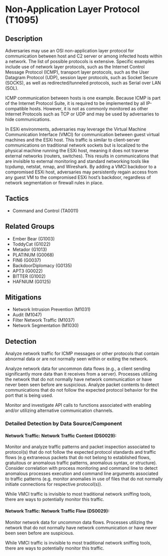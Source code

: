 # Non-Application Layer Protocol (T1095)

## Description
Adversaries may use an OSI non-application layer protocol for communication between host and C2 server or among infected hosts within a network. The list of possible protocols is extensive. Specific examples include use of network layer protocols, such as the Internet Control Message Protocol (ICMP), transport layer protocols, such as the User Datagram Protocol (UDP), session layer protocols, such as Socket Secure (SOCKS), as well as redirected/tunneled protocols, such as Serial over LAN (SOL).

ICMP communication between hosts is one example. Because ICMP is part of the Internet Protocol Suite, it is required to be implemented by all IP-compatible hosts. However, it is not as commonly monitored as other Internet Protocols such as TCP or UDP and may be used by adversaries to hide communications.

In ESXi environments, adversaries may leverage the Virtual Machine Communication Interface (VMCI) for communication between guest virtual machines and the ESXi host. This traffic is similar to client-server communications on traditional network sockets but is localized to the physical machine running the ESXi host, meaning it does not traverse external networks (routers, switches). This results in communications that are invisible to external monitoring and standard networking tools like tcpdump, netstat, nmap, and Wireshark. By adding a VMCI backdoor to a compromised ESXi host, adversaries may persistently regain access from any guest VM to the compromised ESXi host’s backdoor, regardless of network segmentation or firewall rules in place.

## Tactics
- Command and Control (TA0011)

## Related Groups
- Ember Bear (G1003)
- ToddyCat (G1022)
- Metador (G1013)
- PLATINUM (G0068)
- FIN6 (G0037)
- BackdoorDiplomacy (G0135)
- APT3 (G0022)
- BITTER (G1002)
- HAFNIUM (G0125)

## Mitigations
- Network Intrusion Prevention (M1031)
- Audit (M1047)
- Filter Network Traffic (M1037)
- Network Segmentation (M1030)

## Detection
Analyze network traffic for ICMP messages or other protocols that contain abnormal data or are not normally seen within or exiting the network.

Analyze network data for uncommon data flows (e.g., a client sending significantly more data than it receives from a server). Processes utilizing the network that do not normally have network communication or have never been seen before are suspicious. Analyze packet contents to detect communications that do not follow the expected protocol behavior for the port that is being used. 

Monitor and investigate API calls to functions associated with enabling and/or utilizing alternative communication channels.

### Detailed Detection by Data Source/Component
#### Network Traffic: Network Traffic Content (DS0029): 
Monitor and analyze traffic patterns and packet inspection associated to protocol(s) that do not follow the expected protocol standards and traffic flows (e.g extraneous packets that do not belong to established flows, gratuitous or anomalous traffic patterns, anomalous syntax, or structure). Consider correlation with process monitoring and command line to detect anomalous processes execution and command line arguments associated to traffic patterns (e.g. monitor anomalies in use of files that do not normally initiate connections for respective protocol(s)).

While VMCI traffic is invisible to most traditional network sniffing tools, there are ways to potentially monitor this traffic.

#### Network Traffic: Network Traffic Flow (DS0029): 
Monitor network data for uncommon data flows. Processes utilizing the network that do not normally have network communication or have never been seen before are suspicious.

While VMCI traffic is invisible to most traditional network sniffing tools, there are ways to potentially monitor this traffic.


